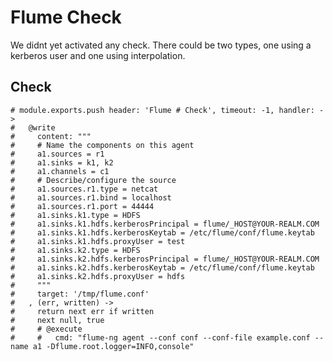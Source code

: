 
# Flume Check

We didnt yet activated any check. There could be two types, one using a kerberos
user and one using interpolation.

## Check

    # module.exports.push header: 'Flume # Check', timeout: -1, handler: ->
    #   @write
    #     content: """
    #     # Name the components on this agent
    #     a1.sources = r1
    #     a1.sinks = k1, k2
    #     a1.channels = c1
    #     # Describe/configure the source
    #     a1.sources.r1.type = netcat
    #     a1.sources.r1.bind = localhost
    #     a1.sources.r1.port = 44444
    #     a1.sinks.k1.type = HDFS
    #     a1.sinks.k1.hdfs.kerberosPrincipal = flume/_HOST@YOUR-REALM.COM
    #     a1.sinks.k1.hdfs.kerberosKeytab = /etc/flume/conf/flume.keytab
    #     a1.sinks.k1.hdfs.proxyUser = test
    #     a1.sinks.k2.type = HDFS
    #     a1.sinks.k2.hdfs.kerberosPrincipal = flume/_HOST@YOUR-REALM.COM
    #     a1.sinks.k2.hdfs.kerberosKeytab = /etc/flume/conf/flume.keytab
    #     a1.sinks.k2.hdfs.proxyUser = hdfs
    #     """
    #     target: '/tmp/flume.conf'
    #   , (err, written) ->
    #     return next err if written
    #     next null, true
    #     # @execute
    #     #   cmd: "flume-ng agent --conf conf --conf-file example.conf --name a1 -Dflume.root.logger=INFO,console"
